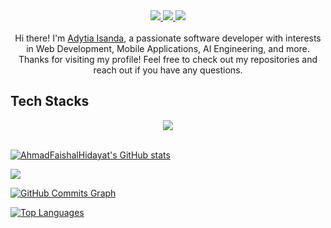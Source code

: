 <div align="center">
<a href="mailto:ahmadfaishalhidayat.03@gmail.com">
  <img src="https://img.shields.io/badge/Gmail-D14836?style=for-the-badge&logo=gmail&logoColor=white">
</a>
<a href="https://id.linkedin.com/in/ahmad-faishal-hidayat">
  <img src="https://img.shields.io/badge/linkedin-%230077B5.svg?style=for-the-badge&logo=linkedin&logoColor=white">
</a>
</a>
<a href="https://www.hackerrank.com/profile/ahmadfaishalhid1">
  <img src="https://img.shields.io/badge/-Hackerrank-2EC866?style=for-the-badge&logo=HackerRank&logoColor=white">
</a>
</div>

<br/>
<div align="center">  
  Hi there! I'm <a href="https://github.com/AhmadFaishalHidayat">Adytia Isanda</a>, a passionate software developer with interests in Web Development, Mobile Applications, AI Engineering, and more.
  Thanks for visiting my profile! Feel free to check out my repositories and reach out if you have any questions.
</div>

## Tech Stacks

<p align="center">
  <a href="https://skillicons.dev">
    <img src="https://skillicons.dev/icons?i=git,bash,nodejs,html,css,javascript,typescript,express,react,vite,nextjs,aws,gcp,vercel,firebase,cloudflare,graphql,apollo,tailwind,bootstrap,jest,mongodb,postgres,sequelize,postman,supabase" />
  </a>
</p>
<br/>
<a href="http://www.github.com/AhmadFaishalHidayat"><img src="https://github-readme-stats.vercel.app/api?username=AhmadFaishalHidayat&show_icons=true&hide=&count_private=true&title_color=0891b2&text_color=ffffff&icon_color=0891b2&bg_color=1c1917&hide_border=true&show_icons=true" alt="AhmadFaishalHidayat's GitHub stats" /></a>

<a href="http://www.github.com/AhmadFaishalHidayat"><img src="https://github-readme-streak-stats.herokuapp.com/?user=AhmadFaishalHidayat&stroke=ffffff&background=1c1917&ring=0891b2&fire=0891b2&currStreakNum=ffffff&currStreakLabel=0891b2&sideNums=ffffff&sideLabels=ffffff&dates=ffffff&hide_border=true" /></a>

<a href="http://www.github.com/AhmadFaishalHidayat"><img src="https://activity-graph.herokuapp.com/graph?username=AhmadFaishalHidayat&bg_color=1c1917&color=ffffff&line=0891b2&point=ffffff&area_color=1c1917&area=true&hide_border=true&custom_title=GitHub%20Commits%20Graph" alt="GitHub Commits Graph" /></a>

<a href="https://github.com/AhmadFaishalHidayat" align="left"><img src="https://github-readme-stats.vercel.app/api/top-langs/?username=AhmadFaishalHidayat&langs_count=10&title_color=0891b2&text_color=ffffff&icon_color=0891b2&bg_color=1c1917&hide_border=true&locale=en&custom_title=Top%20%Languages" alt="Top Languages" /></a>
